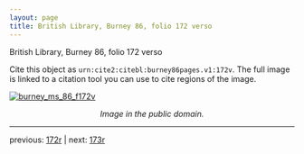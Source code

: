 ```yaml
---
layout: page
title: British Library, Burney 86, folio 172 verso
---
```


British Library, Burney 86, folio 172 verso

Cite this object as `urn:cite2:citebl:burney86pages.v1:172v`.  The full image is linked to a citation tool you can use to cite regions of the image.

[![burney_ms_86_f172v](http://www.homermultitext.org/iipsrv?IIIF=/project/homer/pyramidal/deepzoom/citebl/burney86imgs/v1/burney_ms_86_f172v.tif/full/800,/0/default.jpg)](http://www.homermultitext.org/ict2/?urn=urn:cite2:citebl:burney86imgs.v1:burney_ms_86_f172v) 

<p style="text-align: center; font-style: italic;">Image in the public domain.</p>

---

previous: [172r](../172r/) | next: [173r](../173r/)